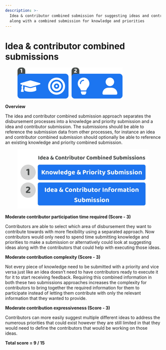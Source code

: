 ```yaml
---
description: >-
  Idea & contributor combined submission for suggesting ideas and contributors
  along with a combined submission for knowledge and priorities
---
```


# Idea & contributor combined submissions

<div align="left">

<figure><img src="../../.gitbook/assets/idea-contributor-combined-submission.png" alt="" width="340"><figcaption></figcaption></figure>

</div>



**Overview**

The idea and contributor combined submission approach separates the disbursement processes into a knowledge and priority submission and a idea and contributor submission. The submissions should be able to reference the submission data from other processes, for instance an idea and contributor combined submission should optionally be able to reference an existing knowledge and priority combined submission.

<div align="left">

<figure><img src="../../.gitbook/assets/idea-contributor-combined-submission.jpg" alt="" width="563"><figcaption></figcaption></figure>

</div>



**Moderate contributor participation time required (Score - 3)**

Contributors are able to select which area of disbursement they want to contribute towards with more flexibility using a separated approach. Now contributors would only need to spend time submitting knowledge and priorities to make a submission or alternatively could look at suggesting ideas along with the contributors that could help with executing those ideas.



**Moderate contribution complexity (Score - 3)**

Not every piece of knowledge need to be submitted with a priority and vice versa just like an idea doesn’t need to have contributors ready to execute it for it to start receiving feedback. Requiring this combined information in both these two submissions approaches increases the complexity for contributors to bring together the required information for them to participate instead of letting them contribute with only the relevant information that they wanted to provide.



**Moderate contribution expressiveness (Score - 3)**

Contributors can more easily suggest multiple different ideas to address the numerous priorities that could exist however they are still limited in that they would need to define the contributors that would be working on those ideas.



**Total score = 9 / 15**
